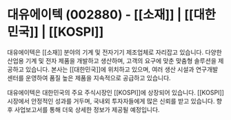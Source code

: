 # 대유에이텍 (002880) - [[소재]] | [[대한민국]] | [[KOSPI]]

대유에이텍은 [[소재]] 분야의 기계 및 전자기기 제조업체로 자리잡고 있습니다. 다양한 산업용 기계 및 전자 제품을 개발하고 생산하며, 고객의 요구에 맞춘 맞춤형 솔루션을 제공하고 있습니다. 본사는 [[대한민국]]에 위치하고 있으며, 여러 생산 시설과 연구개발 센터를 운영하여 품질 높은 제품을 지속적으로 공급하고 있습니다.

대유에이텍은 대한민국의 주요 주식시장인 [[KOSPI]]에 상장되어 있습니다. [[KOSPI]] 시장에서 안정적인 성과를 거두며, 국내외 투자자들에게 많은 신뢰를 받고 있습니다. 향후 사업보고서를 통해 더욱 상세한 정보가 제공될 예정입니다.